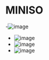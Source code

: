 # MINISO 

-![image](https://github.com/user-attachments/assets/a2c33035-52ab-4282-9d12-3f08efc1ad2d)
- ![image](https://github.com/user-attachments/assets/5ab42d75-dd6d-4cdf-b31d-8dcab0a1e0d3)
- ![image](https://github.com/user-attachments/assets/b69b922e-749d-4933-b910-6ebac08fcda4)
- ![image](https://github.com/user-attachments/assets/5958a20a-ad7c-4f46-96d6-eaa0c3d76380)




